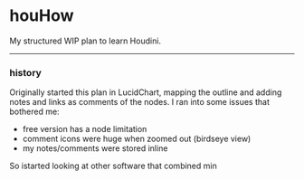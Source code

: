 # houHow
My structured WIP plan to learn Houdini.




---
### history
Originally started this plan in LucidChart, mapping the outline and adding notes and links as comments of the nodes.  I ran into some issues that bothered me:

- free version has a node limitation
- comment icons were huge when zoomed out (birdseye view)
- my notes/comments were stored inline

So istarted looking at other software that combined min
